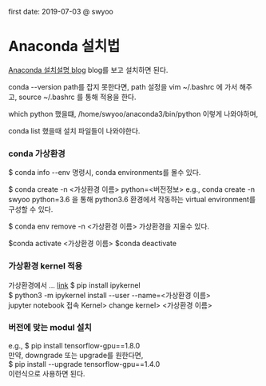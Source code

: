 first date: 2019-07-03
@ swyoo 

# Anaconda 설치법 
[Anaconda 설치설명 blog](http://taewan.kim/tutorial_manual/dl_pytorch/02/install/linux_env/)
blog를 보고 설치하면 된다.

conda --version
path를 잡지 못한다면, path 설정을 vim ~/.bashrc 에 가서 해주고, source ~/.bashrc 를 통해 적용을 한다. 

which python 했을떄, 
/home/swyoo/anaconda3/bin/python 이렇게 나와야하며, 

conda list  했을때 설치 파일들이 나와야한다. 


### conda 가상환경 
$ conda info --env 명령시, conda environments를 몰수 있다. 

$ conda create -n <가상환경 이름> python=<버전정보>
e.g., conda create -n swyoo python=3.6 을 통해 python3.6 환경에서 작동하는 virtual environment를 구성할 수 있다. 

$ conda env remove -n <가상환경 이름> 
가상환경을 지울수 있다. 

$conda activate <가상환경 이름>
$conda deactivate 

### 가상환경 kernel 적용
가상환경에서 ... [link](https://tech.songyunseop.com/post/2016/09/using-jupyter-inside-virtualenv/)
$ pip install ipykernel  
$ python3 -m ipykernel install --user --name=<가상환경 이름>  
jupyter notebook 접속
Kernel> change kernel> <가상환경 이름>

### 버전에 맞는 modul 설치 
e.g., $ pip install tensorflow-gpu==1.8.0  
만약, downgrade 또는 upgrade를 원한다면,  
$ pip install --upgrade tensorflow-gpu==1.4.0  
이런식으로 사용하면 된다.

